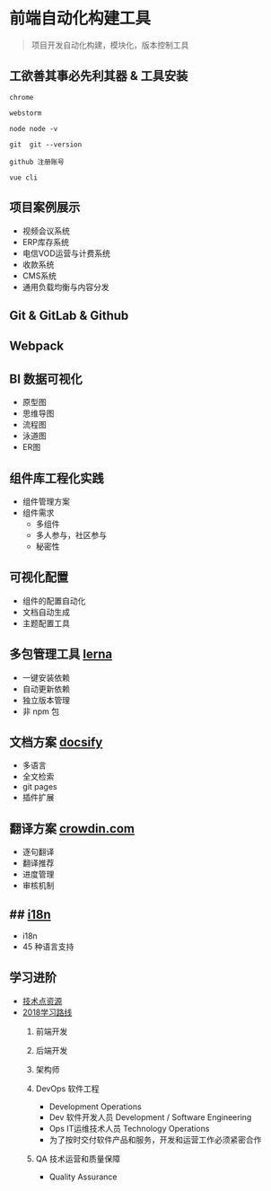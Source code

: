 # 前端自动化构建工具

> 项目开发自动化构建，模块化，版本控制工具


## 工欲善其事必先利其器 & 工具安装
```
chrome

webstorm

node node -v

git  git --version

github 注册账号

vue cli

```


## 项目案例展示
* 视频会议系统
* ERP库存系统
* 电信VOD运营与计费系统
* 收款系统
* CMS系统
* 通用负载均衡与内容分发



## Git & GitLab & Github



## Webpack



## BI 数据可视化
* 原型图
* 思维导图
* 流程图
* 泳道图
* ER图



## 组件库工程化实践
* 组件管理方案
* 组件需求
	- 多组件
	- 多人参与，社区参与
	- 秘密性



## 可视化配置
* 组件的配置自动化
* 文档自动生成
* 主题配置工具



## 多包管理工具 [lerna](https://lernajs.io)
* 一键安装依赖
* 自动更新依赖
* 独立版本管理
* 非 npm 包



## 



## 文档方案 [docsify](https://docsify.js.org/#/zh-cn/quickstart)
* 多语言
* 全文检索
* git pages
* 插件扩展



## 翻译方案 [crowdin.com](https://crowdin.com)
* 逐句翻译
* 翻译推荐
* 进度管理
* 审核机制



## ## [i18n]()
* i18n
* 45 种语言支持



## 学习进阶
* [技术点资源](https://www.jianshu.com/p/063a620ef466)
* [2018学习路线](https://github.com/kamranahmedse/developer-roadmap)
	1. 前端开发
	2. 后端开发
	3. 架构师
	4. DevOps 软件工程
		* Development Operations
		* Dev 软件开发人员 Development / Software Engineering
		* Ops IT运维技术人员 Technology Operations
		* 为了按时交付软件产品和服务，开发和运营工作必须紧密合作

	5. QA 技术运营和质量保障
		* Quality Assurance




